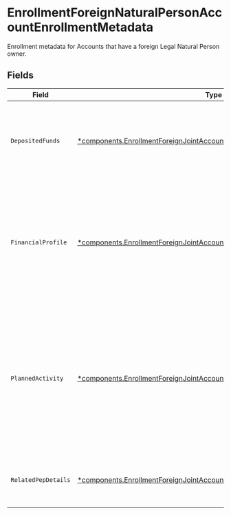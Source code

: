 # EnrollmentForeignNaturalPersonAccountEnrollmentMetadata

Enrollment metadata for Accounts that have a foreign Legal Natural Person owner.


## Fields

| Field                                                                                                                                                                                | Type                                                                                                                                                                                 | Required                                                                                                                                                                             | Description                                                                                                                                                                          |
| ------------------------------------------------------------------------------------------------------------------------------------------------------------------------------------ | ------------------------------------------------------------------------------------------------------------------------------------------------------------------------------------ | ------------------------------------------------------------------------------------------------------------------------------------------------------------------------------------ | ------------------------------------------------------------------------------------------------------------------------------------------------------------------------------------ |
| `DepositedFunds`                                                                                                                                                                     | [*components.EnrollmentForeignJointAccountEnrollmentMetadataDepositedFunds](../../models/components/enrollmentforeignjointaccountenrollmentmetadatadepositedfunds.md)                | :heavy_minus_sign:                                                                                                                                                                   | The initial amount of money placed into the account by the entity upon or after the account's establishment.                                                                         |
| `FinancialProfile`                                                                                                                                                                   | [*components.EnrollmentForeignJointAccountEnrollmentMetadataFinancialProfile](../../models/components/enrollmentforeignjointaccountenrollmentmetadatafinancialprofile.md)            | :heavy_minus_sign:                                                                                                                                                                   | Disclosure of the entity account owner's financial relationships and source of brokerage funds; facilitates the creation of the overall customer risk profile                        |
| `PlannedActivity`                                                                                                                                                                    | [*components.EnrollmentForeignJointAccountEnrollmentMetadataPlannedActivity](../../models/components/enrollmentforeignjointaccountenrollmentmetadataplannedactivity.md)              | :heavy_minus_sign:                                                                                                                                                                   | Details the customer's intended trading and banking-related activities at the time of account application; informs risk checks and forms a baseline for anomalous activity detection |
| `RelatedPepDetails`                                                                                                                                                                  | [*components.EnrollmentForeignJointAccountEnrollmentMetadataRelatedPepDetails](../../models/components/enrollmentforeignjointaccountenrollmentmetadatarelatedpepdetails.md)          | :heavy_minus_sign:                                                                                                                                                                   | Information about the related politically exposed persons                                                                                                                            |